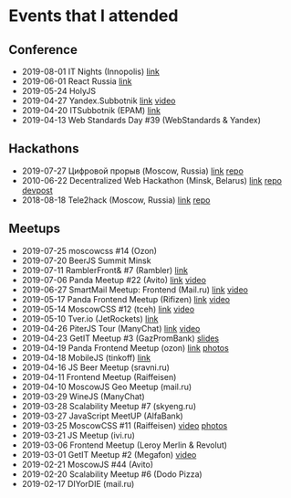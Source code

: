 # Events that I attended

## Conference

* 2019-08-01 IT Nights (Innopolis) [link](https://it-nights.ru/)
* 2019-06-01 React Russia [link](https://axept.timepad.ru/event/971209/)
* 2019-05-24 HolyJS
* 2019-04-27 Yandex.Subbotnik [link](https://events.yandex.ru/events/yasubbotnik/27-april-2019/) [video](https://www.youtube.com/watch?v=jPqNyF0hH3k)
* 2019-04-20 ITSubbotnik (EPAM) [link](https://events.epam.com/events/itsubbotnik-msk-spring-2019)
* 2019-04-13 Web Standards Day #39 (WebStandards & Yandex)

## Hackathons

* 2019-07-27 Цифровой прорыв (Moscow, Russia) [link](https://xn--b1aaqfxbbhefb3bya5f.xn--p1ai/) [repo](https://github.com/baitun/digital-hack)
* 2010-06-22 Decentralized Web Hackathon (Minsk, Belarus) [link](https://web3hack.dev/) [repo](https://github.com/baitun/VoteEX) [devpost](https://devpost.com/software/web3hack-8ncr2k)
* 2018-08-18 Tele2hack (Moscow, Russia)  [link](https://hackathon.tele2.ru/) [repo](https://github.com/baitun/tele2hack)

## Meetups

* 2019-07-25 moscowcss #14 (Ozon)
* 2019-07-20 BeerJS Summit Minsk
* 2019-07-11 RamblerFront& #7 (Rambler) [link](https://rambler-co-e-org.timepad.ru/event/1013706/)
* 2019-07-06 Panda Meetup #22 (Avito) [link](https://panda-meetup.ru/msk-frontend-meetup-4) [video](https://youtu.be/ifP1FnMDiZI)
* 2019-06-27 SmartMail Meetup: Frontend (Mail.ru) [link](https://corp.mail.ru/ru/press/events/593/) [video](https://youtu.be/Sog6I9sDnX4)
* 2019-05-17 Panda Frontend Meetup (Rifizen) [link](http://panda-meetup.ru/msk-frontend-meetup-2) [video](https://youtu.be/rkLSRn5Dlv0)
* 2019-05-14 MoscowCSS #12 (tceh) [link](https://moscowcss.timepad.ru/event/966798/) [video](https://www.youtube.com/watch?v=LHOJybXuMdc)
* 2019-05-10 Tver.io (JetRockets) [link](https://meetup.com/tverio/events/260568718) 
* 2019-04-26 PiterJS Tour (ManyChat) [link](https://medium.com/piterjs/tour-1-b4a4bf911f56) [video](https://www.youtube.com/watch?v=MueYSY2ZO4Y)
* 2019-04-23 GetIT Meetup #3 (GazPromBank) [slides](https://dropbox.com/sh/1atkxtu59x6itc1/AAAYyQuGNyIvGV5_ec09gXPda)
* 2019-04-19 Panda Frontend Meetup (ozon) [link](http://panda-meetup.ru/msk-frontend-meetup) [photos](https://vk.com/album-167150595_262410117)
* 2019-04-18 MobileJS (tinkoff) [link](https://meetup.tinkoff.ru/events/mobile-js)
* 2019-04-16 JS Beer Meetup (sravni.ru)
* 2019-04-11 Frontend Meetup (Raiffeisen)
* 2019-04-10 MoscowJS Geo Meetup (mail.ru)
* 2019-03-29 WineJS (ManyChat)
* 2019-03-28 Scalability Meetup #7 (skyeng.ru)
* 2019-03-27 JavaScript MeetUP (AlfaBank)
* 2019-03-25 MoscowCSS #11 (Raiffeisen) [video](https://www.youtube.com/watch?v=ijZTu7aVJtg) [photos](https://fb.com/1311819698861824/photos/?tab=album&album_id=2212829628760822)
* 2019-03-21 JS Meetup (ivi.ru)
* 2019-03-06 Frontend Meetup (Leroy Merlin & Revolut)
* 2019-03-01 GetIT Meetup #2 (Megafon) [video](https://www.youtube.com/watch?v=EoU20VuZh6Q)
* 2019-02-21 MoscowJS #44 (Avito)
* 2019-02-20 Scalability Meetup #6 (Dodo Pizza)
* 2019-02-17 DIYorDIE (mail.ru)
